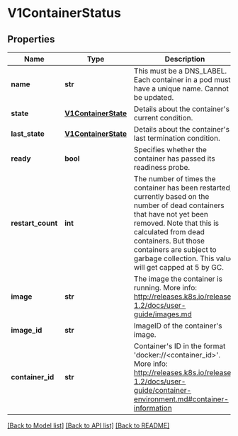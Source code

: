 # V1ContainerStatus

## Properties
Name | Type | Description | Notes
------------ | ------------- | ------------- | -------------
**name** | **str** | This must be a DNS_LABEL. Each container in a pod must have a unique name. Cannot be updated. | 
**state** | [**V1ContainerState**](V1ContainerState.md) | Details about the container&#39;s current condition. | [optional] 
**last_state** | [**V1ContainerState**](V1ContainerState.md) | Details about the container&#39;s last termination condition. | [optional] 
**ready** | **bool** | Specifies whether the container has passed its readiness probe. | 
**restart_count** | **int** | The number of times the container has been restarted, currently based on the number of dead containers that have not yet been removed. Note that this is calculated from dead containers. But those containers are subject to garbage collection. This value will get capped at 5 by GC. | 
**image** | **str** | The image the container is running. More info: http://releases.k8s.io/release-1.2/docs/user-guide/images.md | 
**image_id** | **str** | ImageID of the container&#39;s image. | 
**container_id** | **str** | Container&#39;s ID in the format &#39;docker://&lt;container_id&gt;&#39;. More info: http://releases.k8s.io/release-1.2/docs/user-guide/container-environment.md#container-information | [optional] 

[[Back to Model list]](../README.md#documentation-for-models) [[Back to API list]](../README.md#documentation-for-api-endpoints) [[Back to README]](../README.md)


